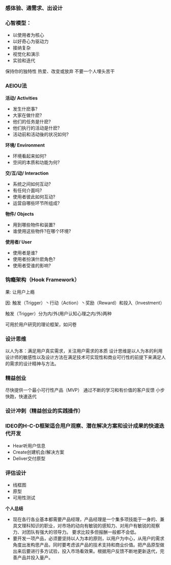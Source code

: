 ### 感体验、通需求、出设计

### 心智模型：
- 以使用者为核心
- 以好奇心为驱动力
- 接纳复杂
- 视觉化和演示
- 实验和迭代

保持你的独特性
热爱、改变或放弃
不要一个人埋头苦干

### AEIOU法

**活动/ Activities**
- 发生什麽事?
- 大家在做什麽?
- 他们的任务是什麽?
- 他们执行的活动是什麽?
- 活动前和活动後的状况如何?

**环境/ Environment**
- 环境看起来如何?
- 空间的本质和功能为何?

**交/互/动/ Interaction**
- 系统之间如何互动?
- 有任何介面吗?
- 使用者彼此如何互动?
- 运营自哪些环节所组成?

**物件/ Objects**
- 用到哪些物件和装置?
- 谁使用这些物件?在哪个环境?

**使用者/ User**
- 使用者是谁?
- 使用者扮演什麽角色?
- 使用者受谁的影响?

### 钩瘾架构（Hook Framework）
果: 让用户上瘾

因:
触发（Trigger）丶行动（Action）丶奖励（Reward）和投入（Investment）

触发（Trigger）分为内/外(用户认知心理之内/外)两种

可用於用户研究的理论框架，如问卷

### 设计思维
以人为本：满足用户真实需求，关注用户需求的本质
设计思维是以人为本的利用设计师的敏感性以及设计方法在满足技术可实现性和商业可行性的前提下来满足人的需求的设计精神与方法。

### 精益创业
尽快提供一个最小可行性产品（MVP）
通过不断的学习和有价值的客户反馈
小步快跑，快速迭代

### 设计冲刺（精益创业的实践操作）

### IDEO的H-C-D框架适合用户观察、潜在解决方案和设计成果的快速迭代开发
- Hear听用户信息
- Create创建机会/解决方案
- Deliver交付原型

### 评估设计
- 线框图
- 原型
- 可用性测试

**个人总结**
- 现在各行各业基本都需要产品经理，产品经理是一个集多项技能于一身的、兼具文理科知识的职业，对市场的动向有敏锐的感知力、对用户有敏锐的观察力、对团队有强大的领导力。
要求比较多但报酬一般都不会低。
- 要开发一项产品，必须要坚持以人为本的原则，以用户为中心，从用户的需求角度出发构思产品，同时要考虑该产品的技术支持和商业价值。把产品原型做出来后要进行多方试验，投入市场看效果。根据用户反馈不断地更新迭代，完善产品并投入量产。

